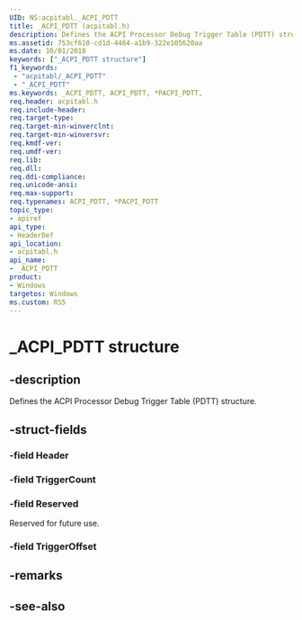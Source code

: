 ```yaml
---
UID: NS:acpitabl._ACPI_PDTT
title: _ACPI_PDTT (acpitabl.h)
description: Defines the ACPI Processor Debug Trigger Table (PDTT) structure.
ms.assetid: 753cf610-cd1d-4464-a1b9-322e105620aa
ms.date: 10/01/2018
keywords: ["_ACPI_PDTT structure"]
f1_keywords:
 - "acpitabl/_ACPI_PDTT"
 - "_ACPI_PDTT"
ms.keywords: _ACPI_PDTT, ACPI_PDTT, *PACPI_PDTT, 
req.header: acpitabl.h
req.include-header:
req.target-type:
req.target-min-winverclnt:
req.target-min-winversvr:
req.kmdf-ver:
req.umdf-ver:
req.lib:
req.dll:
req.ddi-compliance:
req.unicode-ansi:
req.max-support:
req.typenames: ACPI_PDTT, *PACPI_PDTT
topic_type: 
- apiref
api_type: 
- HeaderDef
api_location: 
- acpitabl.h
api_name: 
- _ACPI_PDTT
product:
- Windows
targetos: Windows
ms.custom: RS5
---
```


# _ACPI_PDTT structure

## -description

Defines the ACPI Processor Debug Trigger Table (PDTT) structure.

## -struct-fields

### -field Header
 
### -field TriggerCount
 
### -field Reserved

Reserved for future use.
 
### -field TriggerOffset
 

## -remarks

## -see-also
